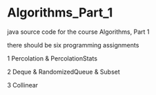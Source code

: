Algorithms_Part_1
=================

java source code for the course Algorithms, Part 1 

there should be six programming assignments

1 Percolation & PercolationStats

2 Deque & RandomizedQueue & Subset

3 Collinear
